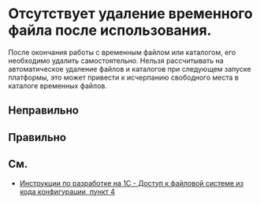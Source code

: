 # Отсутствует удаление временного файла после использования.

После окончания работы с временным файлом или каталогом, его необходимо удалить самостоятельно. Нельзя рассчитывать на автоматическое удаление файлов и каталогов при следующем запуске платформы, это может привести к исчерпанию свободного места в каталоге временных файлов.

## Неправильно

## Правильно

## См.

- [Инструкции по разработке на 1С - Доступ к файловой системе из кода конфигурации, пункт 4](https://its.1c.ru/db/v8std#content:542:hdoc:4)
